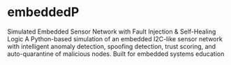# embeddedP
Simulated Embedded Sensor Network with Fault Injection &amp; Self-Healing Logic  A Python-based simulation of an embedded I2C-like sensor network with intelligent anomaly detection, spoofing detection, trust scoring, and auto-quarantine of malicious nodes. Built for embedded systems education
